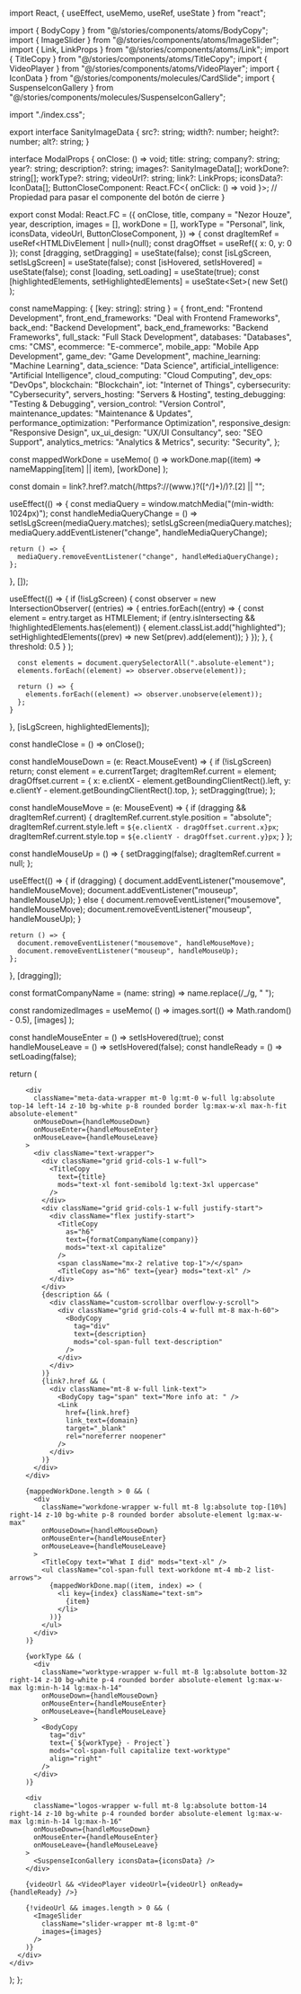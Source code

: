 import React, { useEffect, useMemo, useRef, useState } from "react";

import { BodyCopy } from "@/stories/components/atoms/BodyCopy";
import { ImageSlider } from "@/stories/components/atoms/ImageSlider";
import { Link, LinkProps } from "@/stories/components/atoms/Link";
import { TitleCopy } from "@/stories/components/atoms/TitleCopy";
import { VideoPlayer } from "@/stories/components/atoms/VideoPlayer";
import { IconData } from "@/stories/components/molecules/CardSlide";
import { SuspenseIconGallery } from "@/stories/components/molecules/SuspenseIconGallery";

import "./index.css";

export interface SanityImageData {
  src?: string;
  width?: number;
  height?: number;
  alt?: string;
}

interface ModalProps {
  onClose: () => void;
  title: string;
  company?: string;
  year?: string;
  description?: string;
  images?: SanityImageData[];
  workDone?: string[];
  workType?: string;
  videoUrl?: string;
  link?: LinkProps;
  iconsData?: IconData[];
  ButtonCloseComponent: React.FC<{ onClick: () => void }>; // Propiedad para pasar el componente del botón de cierre
}

export const Modal: React.FC<ModalProps> = ({
  onClose,
  title,
  company = "Nezor Houze",
  year,
  description,
  images = [],
  workDone = [],
  workType = "Personal",
  link,
  iconsData,
  videoUrl,
  ButtonCloseComponent,
}) => {
  const dragItemRef = useRef<HTMLDivElement | null>(null);
  const dragOffset = useRef({ x: 0, y: 0 });
  const [dragging, setDragging] = useState(false);
  const [isLgScreen, setIsLgScreen] = useState(false);
  const [isHovered, setIsHovered] = useState(false);
  const [loading, setLoading] = useState(true);
  const [highlightedElements, setHighlightedElements] = useState<Set<Element>>(
    new Set()
  );

  const nameMapping: { [key: string]: string } = {
    front_end: "Frontend Development",
    front_end_frameworks: "Deal with Frontend Frameworks",
    back_end: "Backend Development",
    back_end_frameworks: "Backend Frameworks",
    full_stack: "Full Stack Development",
    databases: "Databases",
    cms: "CMS",
    ecommerce: "E-commerce",
    mobile_app: "Mobile App Development",
    game_dev: "Game Development",
    machine_learning: "Machine Learning",
    data_science: "Data Science",
    artificial_intelligence: "Artificial Intelligence",
    cloud_computing: "Cloud Computing",
    dev_ops: "DevOps",
    blockchain: "Blockchain",
    iot: "Internet of Things",
    cybersecurity: "Cybersecurity",
    servers_hosting: "Servers & Hosting",
    testing_debugging: "Testing & Debugging",
    version_control: "Version Control",
    maintenance_updates: "Maintenance & Updates",
    performance_optimization: "Performance Optimization",
    responsive_design: "Responsive Design",
    ux_ui_design: "UX/UI Consultancy",
    seo: "SEO Support",
    analytics_metrics: "Analytics & Metrics",
    security: "Security",
  };

  const mappedWorkDone = useMemo(
    () => workDone.map((item) => nameMapping[item] || item),
    [workDone]
  );

  const domain = link?.href?.match(/https?:\/\/(www\.)?([^\/]+)/)?.[2] || "";

  useEffect(() => {
    const mediaQuery = window.matchMedia("(min-width: 1024px)");
    const handleMediaQueryChange = () => setIsLgScreen(mediaQuery.matches);
    setIsLgScreen(mediaQuery.matches);
    mediaQuery.addEventListener("change", handleMediaQueryChange);

    return () => {
      mediaQuery.removeEventListener("change", handleMediaQueryChange);
    };
  }, []);

  useEffect(() => {
    if (!isLgScreen) {
      const observer = new IntersectionObserver(
        (entries) => {
          entries.forEach((entry) => {
            const element = entry.target as HTMLElement;
            if (entry.isIntersecting && !highlightedElements.has(element)) {
              element.classList.add("highlighted");
              setHighlightedElements((prev) => new Set(prev).add(element));
            }
          });
        },
        { threshold: 0.5 }
      );

      const elements = document.querySelectorAll(".absolute-element");
      elements.forEach((element) => observer.observe(element));

      return () => {
        elements.forEach((element) => observer.unobserve(element));
      };
    }
  }, [isLgScreen, highlightedElements]);

  const handleClose = () => onClose();

  const handleMouseDown = (e: React.MouseEvent<HTMLDivElement>) => {
    if (!isLgScreen) return;
    const element = e.currentTarget;
    dragItemRef.current = element;
    dragOffset.current = {
      x: e.clientX - element.getBoundingClientRect().left,
      y: e.clientY - element.getBoundingClientRect().top,
    };
    setDragging(true);
  };

  const handleMouseMove = (e: MouseEvent) => {
    if (dragging && dragItemRef.current) {
      dragItemRef.current.style.position = "absolute";
      dragItemRef.current.style.left = `${e.clientX - dragOffset.current.x}px`;
      dragItemRef.current.style.top = `${e.clientY - dragOffset.current.y}px`;
    }
  };

  const handleMouseUp = () => {
    setDragging(false);
    dragItemRef.current = null;
  };

  useEffect(() => {
    if (dragging) {
      document.addEventListener("mousemove", handleMouseMove);
      document.addEventListener("mouseup", handleMouseUp);
    } else {
      document.removeEventListener("mousemove", handleMouseMove);
      document.removeEventListener("mouseup", handleMouseUp);
    }

    return () => {
      document.removeEventListener("mousemove", handleMouseMove);
      document.removeEventListener("mouseup", handleMouseUp);
    };
  }, [dragging]);

  const formatCompanyName = (name: string) => name.replace(/_/g, " ");

  const randomizedImages = useMemo(
    () => images.sort(() => Math.random() - 0.5),
    [images]
  );

  const handleMouseEnter = () => setIsHovered(true);
  const handleMouseLeave = () => setIsHovered(false);
  const handleReady = () => setLoading(false);

  return (
    <div className="min-h-screen min-w-screen overflow-hidden modal-content">
      <div className="fixed top-0 left-0 right-0 bottom-0 p-6 lg:p-0 lg:flex lg:items-center lg:justify-center modal-wrapper z-50 bg-white dark:bg-slate-950 overflow-y-auto">
        <ButtonCloseComponent onClick={handleClose} />

        <div
          className="meta-data-wrapper mt-0 lg:mt-0 w-full lg:absolute top-14 left-14 z-10 bg-white p-8 rounded border lg:max-w-xl max-h-fit absolute-element"
          onMouseDown={handleMouseDown}
          onMouseEnter={handleMouseEnter}
          onMouseLeave={handleMouseLeave}
        >
          <div className="text-wrapper">
            <div className="grid grid-cols-1 w-full">
              <TitleCopy
                text={title}
                mods="text-xl font-semibold lg:text-3xl uppercase"
              />
            </div>
            <div className="grid grid-cols-1 w-full justify-start">
              <div className="flex justify-start">
                <TitleCopy
                  as="h6"
                  text={formatCompanyName(company)}
                  mods="text-xl capitalize"
                />
                <span className="mx-2 relative top-1">/</span>
                <TitleCopy as="h6" text={year} mods="text-xl" />
              </div>
            </div>
            {description && (
              <div className="custom-scrollbar overflow-y-scroll">
                <div className="grid grid-cols-4 w-full mt-8 max-h-60">
                  <BodyCopy
                    tag="div"
                    text={description}
                    mods="col-span-full text-description"
                  />
                </div>
              </div>
            )}
            {link?.href && (
              <div className="mt-8 w-full link-text">
                <BodyCopy tag="span" text="More info at: " />
                <Link
                  href={link.href}
                  link_text={domain}
                  target="_blank"
                  rel="noreferrer noopener"
                />
              </div>
            )}
          </div>
        </div>

        {mappedWorkDone.length > 0 && (
          <div
            className="workdone-wrapper w-full mt-8 lg:absolute top-[10%] right-14 z-10 bg-white p-8 rounded border absolute-element lg:max-w-max"
            onMouseDown={handleMouseDown}
            onMouseEnter={handleMouseEnter}
            onMouseLeave={handleMouseLeave}
          >
            <TitleCopy text="What I did" mods="text-xl" />
            <ul className="col-span-full text-workdone mt-4 mb-2 list-arrows">
              {mappedWorkDone.map((item, index) => (
                <li key={index} className="text-sm">
                  {item}
                </li>
              ))}
            </ul>
          </div>
        )}

        {workType && (
          <div
            className="worktype-wrapper w-full mt-8 lg:absolute bottom-32 right-14 z-10 bg-white p-4 rounded border absolute-element lg:max-w-max lg:min-h-14 lg:max-h-14"
            onMouseDown={handleMouseDown}
            onMouseEnter={handleMouseEnter}
            onMouseLeave={handleMouseLeave}
          >
            <BodyCopy
              tag="div"
              text={`${workType} - Project`}
              mods="col-span-full capitalize text-worktype"
              align="right"
            />
          </div>
        )}

        <div
          className="logos-wrapper w-full mt-8 lg:absolute bottom-14 right-14 z-10 bg-white p-4 rounded border absolute-element lg:max-w-max lg:min-h-14 lg:max-h-16"
          onMouseDown={handleMouseDown}
          onMouseEnter={handleMouseEnter}
          onMouseLeave={handleMouseLeave}
        >
          <SuspenseIconGallery iconsData={iconsData} />
        </div>

        {videoUrl && <VideoPlayer videoUrl={videoUrl} onReady={handleReady} />}

        {!videoUrl && images.length > 0 && (
          <ImageSlider
            className="slider-wrapper mt-8 lg:mt-0"
            images={images}
          />
        )}
      </div>
    </div>
  );
};
